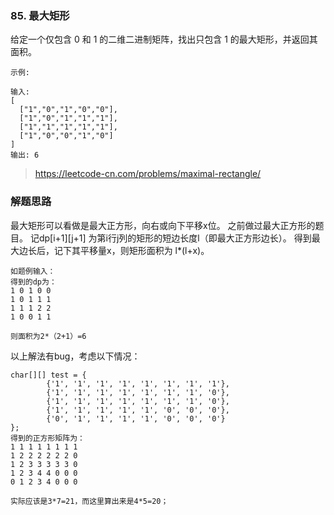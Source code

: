 ### 85. 最大矩形
给定一个仅包含 0 和 1 的二维二进制矩阵，找出只包含 1 的最大矩形，并返回其面积。
```
示例:

输入:
[
  ["1","0","1","0","0"],
  ["1","0","1","1","1"],
  ["1","1","1","1","1"],
  ["1","0","0","1","0"]
]
输出: 6
```
> https://leetcode-cn.com/problems/maximal-rectangle/

### 解题思路
最大矩形可以看做是最大正方形，向右或向下平移x位。
之前做过最大正方形的题目。
记dp[i+1][j+1] 为第i行j列的矩形的短边长度l（即最大正方形边长）。
得到最大边长后，记下其平移量x，则矩形面积为  l*(l+x)。
```
如题例输入：
得到的dp为：
1 0 1 0 0 
1 0 1 1 1 
1 1 1 2 2
1 0 0 1 1

则面积为2*（2+1）=6
```
以上解法有bug，考虑以下情况：
```
char[][] test = {
        {'1', '1', '1', '1', '1', '1', '1', '1'},
        {'1', '1', '1', '1', '1', '1', '1', '0'},
        {'1', '1', '1', '1', '1', '1', '1', '0'},
        {'1', '1', '1', '1', '1', '0', '0', '0'},
        {'0', '1', '1', '1', '1', '0', '0', '0'}
};
得到的正方形矩阵为：
1 1 1 1 1 1 1 1 
1 2 2 2 2 2 2 0 
1 2 3 3 3 3 3 0 
1 2 3 4 4 0 0 0 
0 1 2 3 4 0 0 0 

实际应该是3*7=21，而这里算出来是4*5=20；
```